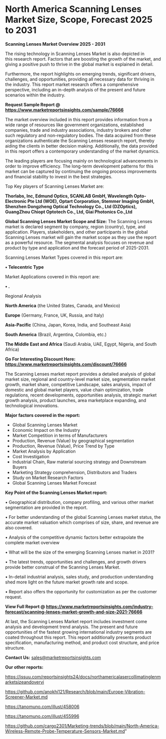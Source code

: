 # North America Scanning Lenses Market Size, Scope, Forecast 2025 to 2031

<Strong> Scanning Lenses Market Overview 2025 - 2031</strong>

The rising technology in Scanning Lenses Market is also depicted in this research report. Factors that are boosting the growth of the market, and giving a positive push to thrive in the global market is explained in detail.

Furthermore, the report highlights on emerging trends, significant drivers, challenges, and opportunities, providing all necessary data for thriving in the industry. This report market research offers a comprehensive perspective, including an in-depth analysis of the present and future scenarios within the industry.

<strong>Request Sample Report @ <a href=https://www.marketreportsinsights.com/sample/76666>https://www.marketreportsinsights.com/sample/76666</a></strong>

The market overview included in this report provides information from a wide range of resources like government organizations, established companies, trade and industry associations, industry brokers and other such regulatory and non-regulatory bodies. The data acquired from these organizations authenticate the Scanning Lenses research report, thereby aiding the clients in better decision making. Additionally, the data provided in this report offers a contemporary understanding of the market dynamics.

The leading players are focusing mainly on technological advancements in order to improve efficiency. The long-term development patterns for this market can be captured by continuing the ongoing process improvements and financial stability to invest in the best strategies.

Top Key players of Scanning Lenses Market are:

<strong>Thorlabs, Inc, Edmund Optics, SCANLAB GmbH, Wavelength Opto-Electronic Pte Ltd (WOE), Optart Corporation, Stemmer Imaging GmbH, Shenzhen Dongzheng Optical Technology Co., Ltd (DZOptics), GuangZhou Chiopt Optotech Co., Ltd, Giai Photonics Co.,Ltd</strong>

<strong><b>Global Scanning Lenses Market Scope and Size:</b></strong>
The Scanning Lenses market is declared segment by company, region (country), type, and application. Players, stakeholders, and other participants in the global Scanning Lenses market will gain the market scope as they use the report as a powerful resource. The segmental analysis focuses on revenue and product by type and application and the forecast period of 2025-2031.

Scanning Lenses Market Types covered in this report are:

<strong>• Telecentric Type</strong>

Market Applications covered in this report are:

<strong>• .</strong> 

Regional Analysis

<strong>North America</strong> (the United States, Canada, and Mexico)

<strong>Europe</strong> (Germany, France, UK, Russia, and Italy)

<strong>Asia-Pacific</strong> (China, Japan, Korea, India, and Southeast Asia)

<strong>South America</strong> (Brazil, Argentina, Colombia, etc.)

<strong>The Middle East and Africa</strong> (Saudi Arabia, UAE, Egypt, Nigeria, and South Africa)

<strong>Go For Interesting Discount Here: <a href=https://www.marketreportsinsights.com/discount/76666>https://www.marketreportsinsights.com/discount/76666</a></strong>

The Scanning Lenses market report provides a detailed analysis of global market size, regional and country-level market size, segmentation market growth, market share, competitive Landscape, sales analysis, impact of domestic and global market players, value chain optimization, trade regulations, recent developments, opportunities analysis, strategic market growth analysis, product launches, area marketplace expanding, and technological innovations.

<strong><b>Major factors covered in the report:</b></strong>
<ul>
  <li>Global Scanning Lenses Market </li>
  <li>Economic Impact on the Industry</li>
  <li>Market Competition in terms of Manufacturers</li>
  <li>Production, Revenue (Value) by geographical segmentation</li>
  <li>Production, Revenue (Value), Price Trend by Type</li>
  <li>Market Analysis by Application</li>
  <li>Cost Investigation</li>
  <li>Industrial Chain, Raw material sourcing strategy and Downstream Buyers</li>
  <li>Marketing Strategy comprehension, Distributors and Traders</li>
  <li>Study on Market Research Factors</li>
  <li>Global Scanning Lenses Market Forecast</li>
</ul>

<strong><b>Key Point of the Scanning Lenses Market report:</b></strong>

• Geographical distribution, company profiling, and various other market segmentation are provided in the report.

• For better understanding of the global Scanning Lenses market status, the accurate market valuation which comprises of size, share, and revenue are also covered.

• Analysis of the competitive dynamic factors better extrapolate the complete market overview

• What will be the size of the emerging Scanning Lenses market in 2031?

• The latest trends, opportunities and challenges, and growth drivers provide better construal of the Scanning Lenses Market.

• In-detail industrial analysis, sales study, and production understanding shed more light on the future market growth rate and scope.

• Report also offers the opportunity for customization as per the customer request.

<strong><b>View Full Report @ <a href=https://www.marketreportsinsights.com/industry-forecast/scanning-lenses-market-growth-and-size-2021-76666>https://www.marketreportsinsights.com/industry-forecast/scanning-lenses-market-growth-and-size-2021-76666</a></b></strong>


At last, the Scanning Lenses Market report includes investment come analysis and development trend analysis. The present and future opportunities of the fastest growing international industry segments are coated throughout this report. This report additionally presents product specification, manufacturing method, and product cost structure, and price structure.

<strong>Contact Us:</strong>
sales@marketreportsinsights.com

<strong>Our other reports:</strong>

<a href=https://issuu.com/reportsinsights24/docs/northamericalasercollimatinglenmarketsizeandovervi>https://issuu.com/reportsinsights24/docs/northamericalasercollimatinglenmarketsizeandovervi</a>

<a href=https://github.com/anokhi121/Research/blob/main/Europe-Vibration-Screener-Market.md>https://github.com/anokhi121/Research/blob/main/Europe-Vibration-Screener-Market.md</a>

<a href=https://tanomuno.com/illust/458006>https://tanomuno.com/illust/458006</a>

<a href=https://tanomuno.com/illust/455996>https://tanomuno.com/illust/455996</a>

<a href=https://github.com/cargo2301/Marketing-trends/blob/main/North-America-Wireless-Remote-Probe-Temperature-Sensors-Market.md>https://github.com/cargo2301/Marketing-trends/blob/main/North-America-Wireless-Remote-Probe-Temperature-Sensors-Market.md</a>"
